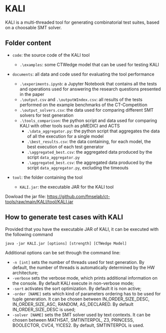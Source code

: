 # KALI

KALI is a multi-threaded tool for generating combinatorial test suites, based on a choosable SMT solver.

## Folder content

- `code`: the source code of the KALI tool
	- `.\examples`: some CTWedge model that can be used for testing KALI

- `documents`: all data and code used for evaluating the tool performance
	- `.\experiments.ipynb`: a Jupyter Notebook that contains all the tests and operations used for answering the research questions presented in the paper
	- `.\output.csv` and `.\outputWIndex.csv`: all results of the tests performed on the example benchmarks of the CT-Competition
	- `.\output_solvers.csv`: the data used for comparing different SMT solvers for test generation
	- `.\tools_comparison`: the python script and data used for comparing KALI with other tools such as pMEDICI and ACTS
		- `.\data_aggregator.py`: the python script that aggregates the data of all the execution for a single model
		- `.\best_results.csv`: the data containing, for each model, the best execution of each test generator
		- `.\aggregated_best.csv`: the aggregated data produced by the script `data_aggregator.py`
		- `.\aggregated_best.csv`: the aggregated data produced by the script `data_aggregator.py`, excluding the timeouts
- `tool`: the folder containing the tool
	- `KALI.jar`: the executable JAR for the KALI tool
	
Dowload the jar file: https://github.com/fmselab/ct-tools/raw/main/KALI/tool/KALI.jar

## How to generate test cases with KALI
Provided that you have the executable JAR of KALI, it can be executed with the following command

`java -jar KALI.jar [options] [strength] [CTWedge Model]`

Additional options can be set through the command line:
- `-n [int]` sets the number of threads used for test generation. By default, the number of threads is automatically determined by the HW architecture;
- `-verbose` sets the verbose mode, which prints additional information on the console. By default KALI execute in non-verbose mode;
- `-sort` activates the sort optimization. By default it is non active;
- `-order [NAME]` sets which kind of parameters ordering has to be used for tuple generation. It can be chosen between IN_ORDER_SIZE_DESC, IN_ORDER_SIZE_ASC, RANDOM, AS_DECLARED. By default IN_ORDER_SIZE_DESC is used;
- `-solver [NAME]` sets the SMT solver used by text contexts. It can be chosen between MATHSAT, SMTINTERPOL, Z3, PRINCESS, BOOLECTOR, CVC4, YICES2. By default, SMTINTERPOL is used.
